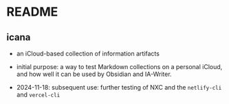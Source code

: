 # README

## icana
 - an iCloud-based collection of information artifacts  
 
 - initial purpose: a way to test Markdown collections on a personal
   iCloud, and how well it can be used by Obsidian and IA-Writer.  
   
 - 2024-11-18: subsequent use: further testing of NXC and the `netlify-cli` and `vercel-cli`


